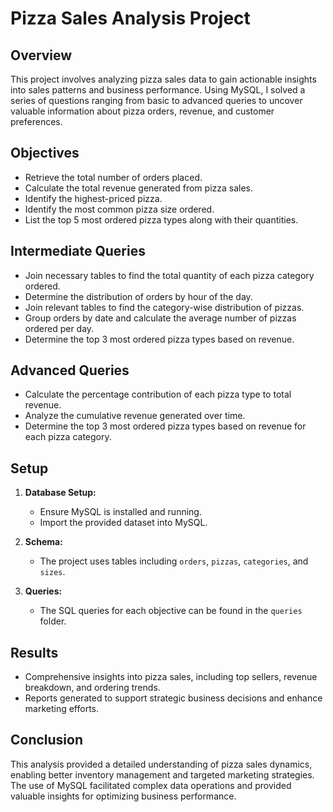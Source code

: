 # Pizza Sales Analysis Project

## Overview

This project involves analyzing pizza sales data to gain actionable insights into sales patterns and business performance. Using MySQL, I solved a series of questions ranging from basic to advanced queries to uncover valuable information about pizza orders, revenue, and customer preferences.

## Objectives

- Retrieve the total number of orders placed.
- Calculate the total revenue generated from pizza sales.
- Identify the highest-priced pizza.
- Identify the most common pizza size ordered.
- List the top 5 most ordered pizza types along with their quantities.

## Intermediate Queries

- Join necessary tables to find the total quantity of each pizza category ordered.
- Determine the distribution of orders by hour of the day.
- Join relevant tables to find the category-wise distribution of pizzas.
- Group orders by date and calculate the average number of pizzas ordered per day.
- Determine the top 3 most ordered pizza types based on revenue.

## Advanced Queries

- Calculate the percentage contribution of each pizza type to total revenue.
- Analyze the cumulative revenue generated over time.
- Determine the top 3 most ordered pizza types based on revenue for each pizza category.

## Setup

1. **Database Setup:**
   - Ensure MySQL is installed and running.
   - Import the provided dataset into MySQL.

2. **Schema:**
   - The project uses tables including `orders`, `pizzas`, `categories`, and `sizes`.

3. **Queries:**
   - The SQL queries for each objective can be found in the `queries` folder.

## Results

- Comprehensive insights into pizza sales, including top sellers, revenue breakdown, and ordering trends.
- Reports generated to support strategic business decisions and enhance marketing efforts.

## Conclusion

This analysis provided a detailed understanding of pizza sales dynamics, enabling better inventory management and targeted marketing strategies. The use of MySQL facilitated complex data operations and provided valuable insights for optimizing business performance.
